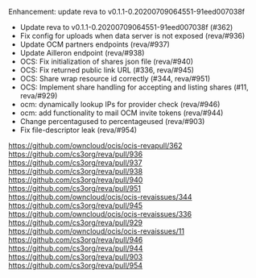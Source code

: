 Enhancement: update reva to v0.1.1-0.20200709064551-91eed007038f

- Update reva to v0.1.1-0.20200709064551-91eed007038f (#362)
- Fix config for uploads when data server is not exposed (reva/#936)
- Update OCM partners endpoints (reva/#937)
- Update Ailleron endpoint (reva/#938)
- OCS: Fix initialization of shares json file (reva/#940)
- OCS: Fix returned public link URL (#336, reva/#945)
- OCS: Share wrap resource id correctly (#344, reva/#951)
- OCS: Implement share handling for accepting and listing shares (#11, reva/#929)
- ocm: dynamically lookup IPs for provider check (reva/#946)
- ocm: add functionality to mail OCM invite tokens (reva/#944)
- Change percentagused to percentageused (reva/#903)
- Fix file-descriptor leak (reva/#954)

https://github.com/owncloud/ocis/ocis-revapull/362
https://github.com/cs3org/reva/pull/936
https://github.com/cs3org/reva/pull/937
https://github.com/cs3org/reva/pull/938
https://github.com/cs3org/reva/pull/940
https://github.com/cs3org/reva/pull/951
https://github.com/owncloud/ocis/ocis-revaissues/344
https://github.com/cs3org/reva/pull/945
https://github.com/owncloud/ocis/ocis-revaissues/336
https://github.com/cs3org/reva/pull/929
https://github.com/owncloud/ocis/ocis-revaissues/11
https://github.com/cs3org/reva/pull/946
https://github.com/cs3org/reva/pull/944
https://github.com/cs3org/reva/pull/903
https://github.com/cs3org/reva/pull/954


